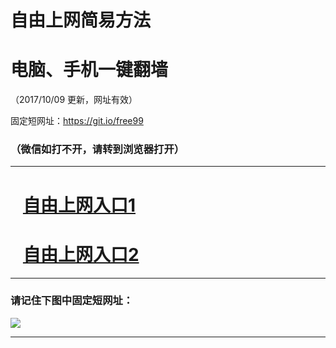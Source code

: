﻿# 自由上网简易方法

# 电脑、手机一键翻墙

（2017/10/09 更新，网址有效）

固定短网址：https://git.io/free99

### （微信如打不开，请转到浏览器打开）


***





# &nbsp;&nbsp; <a href="http://ft3156617435.fwq-tz-1001.info/fwqtz01.html?t=100900124340 " target="_blank">自由上网入口1</a>
# &nbsp;&nbsp; <a href="http://ft1312711412.fwq-tz-1002.info/fwqtz02.html?t=100900126550 " target="_blank">自由上网入口2</a>
***

### 请记住下图中固定短网址：

<img src="https://s3-us-west-2.amazonaws.com/fwq-1001/yjfq-20170905okok.png" /> 


***

